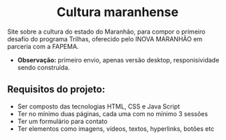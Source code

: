 <h1 align="center">Cultura maranhense</h1>
 Site sobre a cultura do estado do Maranhão, para compor o primeiro desafio do programa Trilhas, oferecido pelo INOVA MARANHÃO em parceria com a FAPEMA.
 
- **Observação:** primeiro envio, apenas versão desktop, responisividade sendo construída.

## Requisitos do projeto:
- Ser composto das tecnologias HTML, CSS e Java Script
- Ter no mínimo duas páginas, cada uma com no mínimo 3 sessões
- Ter um formulário para contato
- Ter elementos como imagens, vídeos, textos, hyperlinks, botões etc
